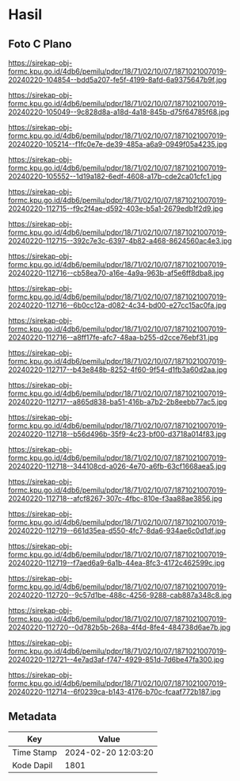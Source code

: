 # Hasil

## Foto C Plano

https://sirekap-obj-formc.kpu.go.id/4db6/pemilu/pdpr/18/71/02/10/07/1871021007019-20240220-104854--bdd5a207-fe5f-4199-8afd-6a9375647b9f.jpg

https://sirekap-obj-formc.kpu.go.id/4db6/pemilu/pdpr/18/71/02/10/07/1871021007019-20240220-105049--9c828d8a-a18d-4a18-845b-d75f64785f68.jpg

https://sirekap-obj-formc.kpu.go.id/4db6/pemilu/pdpr/18/71/02/10/07/1871021007019-20240220-105214--f1fc0e7e-de39-485a-a6a9-0949f05a4235.jpg

https://sirekap-obj-formc.kpu.go.id/4db6/pemilu/pdpr/18/71/02/10/07/1871021007019-20240220-105552--1d19a182-6edf-4608-a17b-cde2ca01cfc1.jpg

https://sirekap-obj-formc.kpu.go.id/4db6/pemilu/pdpr/18/71/02/10/07/1871021007019-20240220-112715--f9c2f4ae-d592-403e-b5a1-2679edb1f2d9.jpg

https://sirekap-obj-formc.kpu.go.id/4db6/pemilu/pdpr/18/71/02/10/07/1871021007019-20240220-112715--392c7e3c-6397-4b82-a468-8624560ac4e3.jpg

https://sirekap-obj-formc.kpu.go.id/4db6/pemilu/pdpr/18/71/02/10/07/1871021007019-20240220-112716--cb58ea70-a16e-4a9a-963b-af5e6ff8dba8.jpg

https://sirekap-obj-formc.kpu.go.id/4db6/pemilu/pdpr/18/71/02/10/07/1871021007019-20240220-112716--6b0cc12a-d082-4c34-bd00-e27cc15ac0fa.jpg

https://sirekap-obj-formc.kpu.go.id/4db6/pemilu/pdpr/18/71/02/10/07/1871021007019-20240220-112716--a8ff17fe-afc7-48aa-b255-d2cce76ebf31.jpg

https://sirekap-obj-formc.kpu.go.id/4db6/pemilu/pdpr/18/71/02/10/07/1871021007019-20240220-112717--b43e848b-8252-4f60-9f54-d1fb3a60d2aa.jpg

https://sirekap-obj-formc.kpu.go.id/4db6/pemilu/pdpr/18/71/02/10/07/1871021007019-20240220-112717--a865d838-ba51-416b-a7b2-2b8eebb77ac5.jpg

https://sirekap-obj-formc.kpu.go.id/4db6/pemilu/pdpr/18/71/02/10/07/1871021007019-20240220-112718--b56d496b-35f9-4c23-bf00-d3718a014f83.jpg

https://sirekap-obj-formc.kpu.go.id/4db6/pemilu/pdpr/18/71/02/10/07/1871021007019-20240220-112718--344108cd-a026-4e70-a6fb-63cf1668aea5.jpg

https://sirekap-obj-formc.kpu.go.id/4db6/pemilu/pdpr/18/71/02/10/07/1871021007019-20240220-112718--afcf8267-307c-4fbc-810e-f3aa88ae3856.jpg

https://sirekap-obj-formc.kpu.go.id/4db6/pemilu/pdpr/18/71/02/10/07/1871021007019-20240220-112719--661d35ea-d550-4fc7-8da6-934ae6c0d1df.jpg

https://sirekap-obj-formc.kpu.go.id/4db6/pemilu/pdpr/18/71/02/10/07/1871021007019-20240220-112719--f7aed6a9-6a1b-44ea-8fc3-4172c462599c.jpg

https://sirekap-obj-formc.kpu.go.id/4db6/pemilu/pdpr/18/71/02/10/07/1871021007019-20240220-112720--9c57d1be-488c-4256-9288-cab887a348c8.jpg

https://sirekap-obj-formc.kpu.go.id/4db6/pemilu/pdpr/18/71/02/10/07/1871021007019-20240220-112720--0d782b5b-268a-4f4d-8fe4-484738d6ae7b.jpg

https://sirekap-obj-formc.kpu.go.id/4db6/pemilu/pdpr/18/71/02/10/07/1871021007019-20240220-112721--4e7ad3af-f747-4929-851d-7d6be47fa300.jpg

https://sirekap-obj-formc.kpu.go.id/4db6/pemilu/pdpr/18/71/02/10/07/1871021007019-20240220-112714--6f0239ca-b143-4176-b70c-fcaaf772b187.jpg


## Metadata

| Key        | Value               |
| ---------- | ------------------- |
| Time Stamp | 2024-02-20 12:03:20 |
| Kode Dapil | 1801                |



